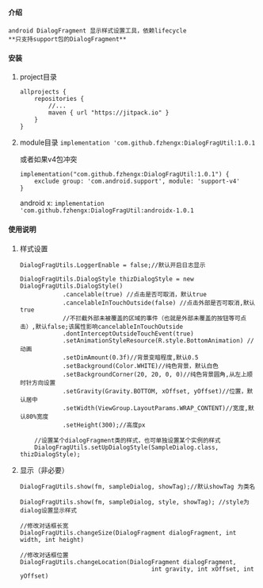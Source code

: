 
#### 介绍
    android DialogFragment 显示样式设置工具，依赖lifecycle
    **只支持support包的DialogFragment**

#### 安装

1. project目录
    ```
    allprojects {
        repositories {
            //...
            maven { url "https://jitpack.io" }
        }
    }
    ```
2. module目录
    `implementation 'com.github.fzhengx:DialogFragUtil:1.0.1`
    
    或者如果v4包冲突
    ```
    implementation("com.github.fzhengx:DialogFragUtil:1.0.1") {
        exclude group: 'com.android.support', module: 'support-v4'
    }
    ```
    
    android x:
    `implementation 'com.github.fzhengx:DialogFragUtil:androidx-1.0.1`
#### 使用说明
1. 样式设置
    ```
    DialogFragUtils.LoggerEnable = false;//默认开启日志显示

    DialogFragUtils.DialogStyle thizDialogStyle = new DialogFragUtils.DialogStyle()
                .cancelable(true) //点击是否可取消，默认true
                .cancelableInTouchOutside(false) //点击外部是否可取消,默认true
                //不拦截外部未被覆盖的区域的事件（也就是外部未覆盖的按钮等可点击）,默认false;该属性影响cancelableInTouchOutside
                .dontInterceptOutsideTouchEvent(true) 
                .setAnimationStyleResource(R.style.BottomAnimation) //动画
                .setDimAmount(0.3f)//背景变暗程度,默认0.5
                .setBackground(Color.WHITE)//纯色背景，默认白色
                .setBackgroundCorner(20, 20, 0, 0)//纯色背景圆角,从左上顺时针方向设置
                .setGravity(Gravity.BOTTOM, xOffset, yOffset)//位置，默认居中
                .setWidth(ViewGroup.LayoutParams.WRAP_CONTENT)//宽度,默认80%宽度
                .setHeight(300);//高度px

        //设置某个dialogFragment类的样式，也可单独设置某个实例的样式
        DialogFragUtils.setUpDialogStyle(SampleDialog.class, thizDialogStyle);
    ```
2. 显示（非必要）
    ```
    DialogFragUtils.show(fm, sampleDialog, showTag);//默认showTag 为类名
    
    DialogFragUtils.show(fm, sampleDialog, style, showTag); //style为dialog设置显示样式
    
    //修改对话框长宽
    DialogFragUtils.changeSize(DialogFragment dialogFragment, int width, int height)
    
    //修改对话框位置
    DialogFragUtils.changeLocation(DialogFragment dialogFragment,
                                         int gravity, int xOffset, int yOffset)
    ```